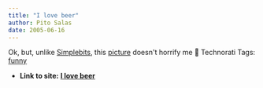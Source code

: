 ```yaml
---
title: "I love beer"
author: Pito Salas
date: 2005-06-16
---
```


Ok, but, unlike [Simplebits](<http://www.simplebits.com/>), this
[picture](<http://www.rumborak.com/Accident.jpg>) doesn't horrify me 🙂
Technorati Tags: [funny](<http://technorati.com/tag/funny>)


* **Link to site:** **[I love beer](None)**
